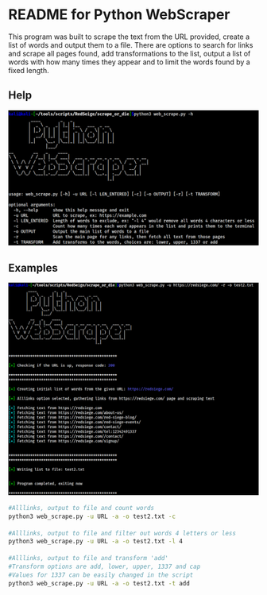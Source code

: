 # README for Python WebScraper

This program was built to scrape the text from the URL provided, create a list of words and output them to a file. There are options to search for links and scrape all pages found, add transformations to the list, output a list of words with how many times they appear and to limit the words found by a fixed length.


## Help
![](help.png)


## Examples
![](main.png)


```sh
#Alllinks, output to file and count words
python3 web_scrape.py -u URL -a -o test2.txt -c

#Alllinks, output to file and filter out words 4 letters or less
python3 web_scrape.py -u URL -a -o test2.txt -l 4

#Alllinks, output to file and transform 'add'
#Transform options are add, lower, upper, 1337 and cap
#Values for 1337 can be easily changed in the script
python3 web_scrape.py -u URL -a -o test2.txt -t add

```
